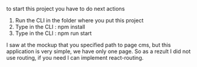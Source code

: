 to start this project you have to do next actions
1) Run the CLI in the folder where you put this project
2) Type in the CLI : npm install 
3) Type in the CLI : npm run start 

I saw at the mockup that you specified path to page cms, but this application is very simple, we have only one page. So as a rezult I did not use routing, if you need I can implement react-routing.
